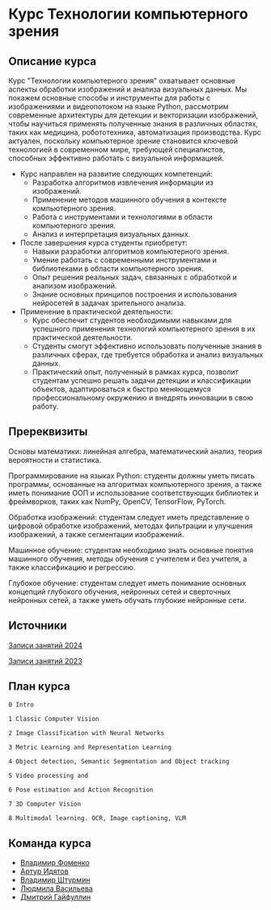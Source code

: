 # Курс Технологии компьютерного зрения

## Описание курса

Курс "Технологии компьютерного зрения" охватывает основные аспекты обработки изображений и анализа визуальных данных. Мы покажем основные способы и инструменты для работы c изображениями и видеопотоком на языке Python, рассмотрим современные архитектуры для детекции и векторизации изображений, чтобы научиться применять полученные знания в различных областях, таких как медицина, робототехника, автоматизация производства. Курс актуален, поскольку компьютерное зрение становится ключевой технологией в современном мире, требующей специалистов, способных эффективно работать с визуальной информацией.

- Курс направлен на развитие следующих компетенций:
    - Разработка алгоритмов извлечения информации из изображений.
    - Применение методов машинного обучения в контексте компьютерного зрения.
    - Работа с инструментами и технологиями в области компьютерного зрения.
    - Анализ и интерпретация визуальных данных.
- После завершения курса студенты приобретут:
    - Навыки разработки алгоритмов компьютерного зрения.
    - Умение работать с современными инструментами и библиотеками в области компьютерного зрения.
    - Опыт решения реальных задач, связанных с обработкой и анализом изображений.
    - Знание основных принципов построения и использования нейросетей в задачах зрительного анализа.
- Применение в практической деятельности:
    - Курс обеспечит студентов необходимыми навыками для успешного применения технологий компьютерного зрения в их практической деятельности.
    - Студенты смогут эффективно использовать полученные знания в различных сферах, где требуется обработка и анализ визуальных данных.
    - Практический опыт, полученный в рамках курса, позволит студентам успешно решать задачи детекции и классификации объектов, адаптироваться к быстро меняющемуся профессиональному окружению и внедрять инновации в свою работу.

## Пререквизиты

Основы математики: линейная алгебра, математический анализ, теория вероятности и статистика.

Программирование на языках Python: студенты должны уметь писать программы, основанные на алгоритмах компьютерного зрения, а также иметь понимание ООП и использование соответствующих библиотек и фреймворков, таких как NumPy, OpenCV, TensorFlow, PyTorch.

Обработка изображений: студентам следует иметь представление о цифровой обработке изображений, методах фильтрации и улучшения изображений, а также сегментации изображений.

Машинное обучение: студентам необходимо знать основные понятия машинного обучения, методы обучения с учителем и без учителя, а также классификацию и регрессию.

Глубокое обучение: студентам следует иметь понимание основных концепций глубокого обучения, нейронных сетей и сверточных нейронных сетей, а также уметь обучать глубокие нейронные сети.

## Источники
[Записи занятий 2024](https://drive.google.com/drive/folders/16pa0S0zVnCjAeIu6v6dsriX6Au3Wi3co)

[Записи занятий 2023](https://disk.yandex.ru/d/JHwZXroTqgW-HA)


## План курса

    0 Intro

    1 Classic Computer Vision
    
    2 Image Classification with Neural Networks
    
    3 Metric Learning and Representation Learning
    
    4 Object detection, Semantic Segmentation and Object tracking
    
    5 Video processing and 

    6 Pose estimation and Action Recognition

    7 3D Computer Vision
    
    8 Multimodal learning. OCR, Image captioning, VLM


## Команда курса

- [Владимир Фоменко](https://github.com/Vlako)
- [Артур Идятов](https://github.com/electriclizard)
- [Владимир Штурмин]()
- [Людмила Васильева](https://github.com/thegoldenbeetle)
- [Дмитрий Гайфуллин](https://github.com/dmg-ai)